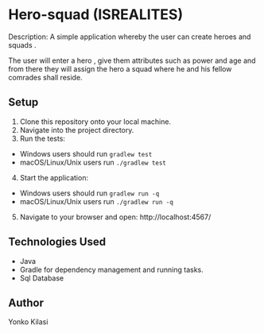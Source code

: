# Hero-squad (ISREALITES)

Description: A simple application whereby the user can create heroes and squads .

The user will enter a hero , give them  attributes such as power and age and from there they will assign the hero a squad where he and his fellow comrades shall reside.

## Setup

1. Clone this repository onto your local machine.
2. Navigate into the project directory.
3. Run the tests:
  * Windows users should run `gradlew test`
  * macOS/Linux/Unix users run `./gradlew test`
4. Start the application:
  * Windows users should run `gradlew run -q`
  * macOS/Linux/Unix users run `./gradlew run -q`
 5. Navigate to your browser and open:        http://localhost:4567/

## Technologies Used
* Java
* Gradle for dependency management and running tasks.
* Sql Database

## Author
Yonko Kilasi
